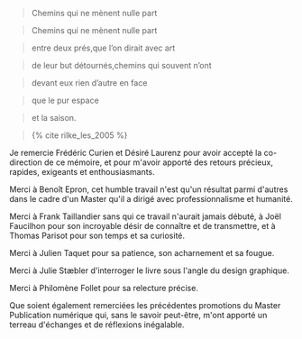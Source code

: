 >Chemins qui ne mènent nulle part

>Chemins qui ne mènent nulle part

>entre deux prés,que l’on dirait avec art

>de leur but détournés,chemins qui souvent n’ont

>devant eux rien d’autre en face

>que le pur espace

>et la saison.

>{% cite rilke_les_2005 %}

Je remercie Frédéric Curien et Désiré Laurenz pour avoir accepté la co-direction de ce mémoire, et pour m'avoir apporté des retours précieux, rapides, exigeants et enthousiasmants.

Merci à Benoît Epron, cet humble travail n'est qu'un résultat parmi d'autres dans le cadre d'un Master qu'il a dirigé avec professionnalisme et humanité.

Merci à Frank Taillandier sans qui ce travail n'aurait jamais débuté, à Joël Faucilhon pour son incroyable désir de connaître et de transmettre, et à Thomas Parisot pour son temps et sa curiosité.

Merci à Julien Taquet pour sa patience, son acharnement et sa fougue.

Merci à Julie Stæbler d'interroger le livre sous l'angle du design graphique.

Merci à Philomène Follet pour sa relecture précise.

Que soient également remerciées les précédentes promotions du Master Publication numérique qui, sans le savoir peut-être, m'ont apporté un terreau d'échanges et de réflexions inégalable.
